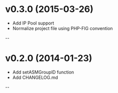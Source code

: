 v0.3.0 (2015-03-26)
===================

* Add IP Pool support
* Normalize project file using PHP-FIG convention

--

v0.2.0 (2014-01-23)
===================

* Add setASMGroupID function
* Add CHANGELOG.md

--
